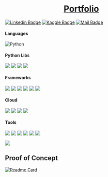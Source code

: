 <center><h1><a href = "https://mvmukesh.github.io/">Portfolio</a></h1></center>

[![Linkedin Badge](https://img.shields.io/badge/-LinkedIn-0e76a8?style=flat&amp;labelColor=0e76a8&amp;logo=linkedin&amp;logoColor=white)](https://www.linkedin.com/in/mukesh-manral/) 
[![Kaggle Badge](https://img.shields.io/badge/-Kaggle-0e76a8?style=flat&amp;labelColor=0e76a8&amp;logo=KAGGLE&amp;logoColor=white)](https://www.kaggle.com/mukeshmanral/code)
[![Mail Badge](https://img.shields.io/badge/-Connect-c0392b?style=flat&amp;labelColor=c0392b&amp;logo=gmail&amp;logoColor=white)](mailto:mukeshmanral777@gmail.com)


#### Languages
![Python](https://img.shields.io/badge/Python-FFD43B?style=flat&ampe&logo=python&logoColor=white)

<!-- #### Databases
![](https://img.shields.io/badge/MySQL-FFCC00?style=flat&amp&logo=MySQL&logoColor=red)
![](https://img.shields.io/badge/MongoDB-FFCC00?style=flat&amp&logo=MongoDB&logoColor=red)-->

#### Python Libs
![](https://img.shields.io/badge/Numpy-777BB4?style=flat&amp&logo=numpy&logoColor=white)
![](https://img.shields.io/badge/Pandas-2C2D72?style=flat&amp&logo=pandas&logoColor=white)
![](https://img.shields.io/badge/Scipy-blue?style=flat&amp&logo=Scipy&logoColor=white) 
![](https://img.shields.io/badge/Sqlite3-blue?style=flat&amp&logo=sqlite&logoColor=white)


#### Frameworks
![](https://img.shields.io/badge/Scikit_learn-F7931E?style=flat&amp&logo=scikit-learn&logoColor=white)
![](https://img.shields.io/badge/TensorFlow-FF6F00?style=flat&amp&logo=TensorFlow&logoColor=white)
![](https://img.shields.io/badge/Keras-D0000d?style=flat&amp&logo=Keras&logoColor=white)
![](https://img.shields.io/badge/OpenCv-orange?style=flat&amp&logo=opencv&logoColor=white)
![](https://img.shields.io/badge/Spacy-orange?style=flat&amp&logo=Spacy&logoColor=white)
![](https://img.shields.io/badge/Streamlit-FF4B4B?style=flat&amp&logo=Streamlit&logoColor=white)


#### Cloud
![](https://img.shields.io/badge/AWS-blue?style=flat&amp&logo=microsoft-excel&logoColor=white)
![](https://img.shields.io/badge/AWS_Sagemaker-F9AB00?style=fflat&amp&logo=googlecolab&color=525252)
![](https://img.shields.io/badge/AWS_Lambda-F9ABd0?style=fflat&amp&logo=googlecolab&color=525252)
![](https://img.shields.io/badge/AWS_API's-F9ABd0?style=fflat&amp&logo=googlecolab&color=525252)

#### Tools
![](https://img.shields.io/badge/Tableau-F2C811?style=flat&amp&logo=Power%20BI&logoColor=white)
![](https://img.shields.io/badge/Jupyter-F37626.svg?&style=flat&amp&logo=Jupyter&logoColor=white)
![](https://img.shields.io/badge/Colab-F9AB00?style=fflat&amp&logo=googlecolab&color=525252)
![](https://img.shields.io/badge/Pycharm-orange?style=flat&amp&logo=Pycharm&logoColor=white)
![](https://img.shields.io/badge/VisualStudio-orange?style=flat&amp&logo=VisualStudio&logoColor=white)
![](https://img.shields.io/badge/Spyder-orange?style=flat&amp&logo=SpyderIDE&logoColor=white)

![](https://github-profile-summary-cards.vercel.app/api/cards/profile-details?username=MvMukesh&theme=dracula)


## Proof of Concept
[![Readme Card](https://github-readme-stats.vercel.app/api/pin/?username=MvMukesh&repo=Any-Financial-Document-Data-Extractor)](https://github.com/MvMukesh/Any-Financial-Document-Data-Extractor)

